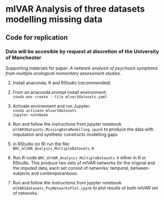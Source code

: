 # mlVAR Analysis of three datasets modelling missing data
## Code for replication
### Data will be accesible by request at discretion of the University of Manchester

Supporting materials for paper: _A network analysis of psychosis symptoms from multiple ecological momentary assessment studies_.

1. Install anaconda, R and RStudio (recommended)

1. From an anaconda prompt install environment:\
`conda env create --file mlvar3datasets.yaml`

1. Activate environment and run Jupyter:\
`conda activate mlvar3datasets`\
`jupyter notebook`

1. Run and follow the instructions from jupyter notebook `mlVAR3Datasets_MissingDataModelling.ipynb` to produce the data with imputation and synthetic constructs modelling gaps.

1. in RStudio (or R) run the file:\
`BRC_mlVAR_Analysis_MultipleDatasets.R`

1. Run R-code `BRC_mlVAR_Analysis_MultipleDatasets.R` either in R or RStudio. This produce two sets of mlVAR networks for the original and the imputed data, each set consist of networks: temporal, between-subjects and contemporaneous.

1. Run and follow the instructions from jupyter notebook `mlVAR3datasets_PsyNetworksPlot.ipynb` to plot results of both mlVAR set of networks.



